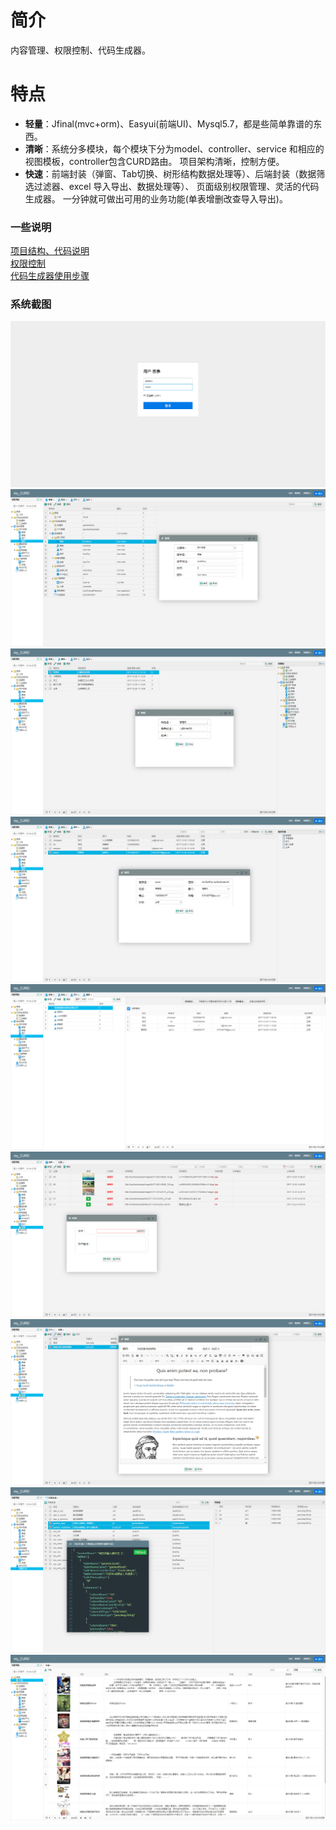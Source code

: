 # 简介
内容管理、权限控制、代码生成器。   

# 特点
- **轻量**：Jfinal(mvc+orm)、Easyui(前端UI)、Mysql5.7，都是些简单靠谱的东西。
- **清晰**：系统分多模块，每个模块下分为model、controller、service 和相应的 视图模板，controller包含CURD路由。
 项目架构清晰，控制方便。
- **快速**：前端封装（弹窗、Tab切换、树形结构数据处理等）、后端封装（数据筛选过滤器、excel 导入导出、数据处理等）、
页面级别权限管理、灵活的代码生成器。
一分钟就可做出可用的业务功能(单表增删改查导入导出)。

### 一些说明 
[项目结构、代码说明](https://github.com/qinyou/my_curd/wiki/%E9%A1%B9%E7%9B%AE%E7%BB%93%E6%9E%84%E3%80%81%E4%BB%A3%E7%A0%81%E8%AF%B4%E6%98%8E)  
[权限控制](https://github.com/qinyou/my_curd/wiki)  
[代码生成器使用步骤](https://github.com/qinyou/my_curd/wiki/%E4%BB%A3%E7%A0%81%E7%94%9F%E6%88%90%E5%99%A8%E4%BD%BF%E7%94%A8%E6%96%B9%E6%B3%95)

### 系统截图
![github](preview_img/login.png "登录页面")
![github](preview_img/menu.png "菜单管理")
![github](preview_img/role.png "角色管理")
![github](preview_img/user.png "用户管理")
![github](preview_img/org.png "机构管理")
![github](preview_img/file.png "文件管理")
![github](preview_img/article.png "文章管理")
![github](preview_img/gen.png "代码生成器，一间生成model、controller、view")
![github](preview_img/novel.png "小说下载")